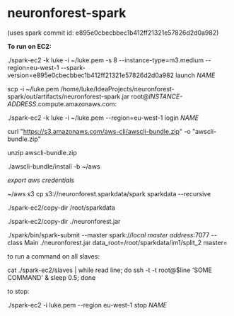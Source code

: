 neuronforest-spark
==================

(uses spark commit id: e895e0cbecbbec1b412ff21321e57826d2d0a982)

**To run on EC2:**

./spark-ec2 -k luke -i ~/luke.pem -s 8 --instance-type=m3.medium --region=eu-west-1 --spark-version=e895e0cbecbbec1b412ff21321e57826d2d0a982 launch *NAME*

scp -i ~/luke.pem /home/luke/IdeaProjects/neuronforest-spark/out/artifacts/neuronforest-spark.jar root@*INSTANCE-ADDRESS*.compute.amazonaws.com:

./spark-ec2 -k luke -i ~/luke.pem --region=eu-west-1 login *NAME*

curl "https://s3.amazonaws.com/aws-cli/awscli-bundle.zip" -o "awscli-bundle.zip"

unzip awscli-bundle.zip

./awscli-bundle/install -b ~/aws

*export aws credentials*

~/aws s3 cp s3://neuronforest.sparkdata/spark sparkdata --recursive

./spark-ec2/copy-dir /root/sparkdata

./spark-ec2/copy-dir ./neuronforest.jar

./spark/bin/spark-submit --master spark://*local master address*:7077 --class Main ./neuronforest.jar data_root=/root/sparkdata/im1/split_2 master=


to run a command on all slaves:

cat ./spark-ec2/slaves | while read line; do ssh -t -t root@$line 'SOME COMMAND' & sleep 0.5; done


to stop:

./spark-ec2 -i luke.pem --region eu-west-1 stop *NAME*
